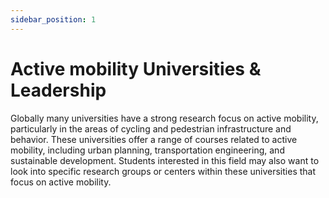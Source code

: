 ```yaml
---
sidebar_position: 1
---
```

 

# Active mobility Universities & Leadership




Globally many universities have a strong research focus on active mobility, particularly in the areas of cycling and pedestrian infrastructure and behavior.
These universities offer a range of courses related to active mobility, including urban planning, transportation engineering, and sustainable development. Students interested in this field may also want to look into specific research groups or centers within these universities that focus on active mobility.


